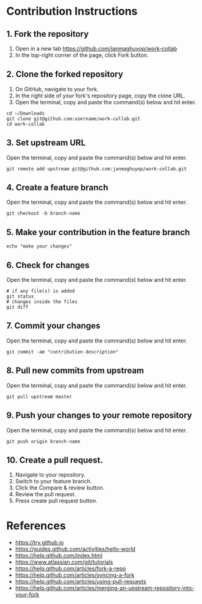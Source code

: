 # Contribution Instructions

## 1. Fork the repository
1. Open in a new tab https://github.com/janmaghuyop/work-collab
2. In the top-right corner of the page, click Fork button.

## 2. Clone the forked repository
1. On GitHub, navigate to your fork.
2. In the right side of your fork's repository page, copy the clone URL.
3. Open the terminal, copy and paste the command(s) below and hit enter.
```
cd ~/Downloads
git clone git@github.com:username/work-collab.git
cd work-collab
```

## 3. Set upstream URL
Open the terminal, copy and paste the command(s) below and hit enter.
```
git remote add upstream git@github.com:janmaghuyop/work-collab.git
```

## 4. Create a feature branch
Open the terminal, copy and paste the command(s) below and hit enter.
```
git checkout -b branch-name

```

## 5. Make your contribution in the feature branch
```
echo "make your changes"
```

## 6. Check for changes
Open the terminal, copy and paste the command(s) below and hit enter.
```
# if any file(s) is added
git status
# changes inside the files
git diff
```

## 7. Commit your changes
Open the terminal, copy and paste the command(s) below and hit enter.
```
git commit -am "contribution description"
```

## 8. Pull new commits from upstream
Open the terminal, copy and paste the command(s) below and hit enter.
```
git pull upstream master
```

## 9. Push your changes to your remote repository
Open the terminal, copy and paste the command(s) below and hit enter.
```
git push origin branch-name
```

## 10. Create a pull request.
1. Navigate to your repository.
2. Switch to your feature branch.
3. Click the Compare & review button.
4. Review the pull request.
5. Press create pull request button.


# References
- https://try.github.io
- https://guides.github.com/activities/hello-world
- https://help.github.com/index.html
- https://www.atlassian.com/git/tutorials
- https://help.github.com/articles/fork-a-repo
- https://help.github.com/articles/syncing-a-fork
- https://help.github.com/articles/using-pull-requests
- https://help.github.com/articles/merging-an-upstream-repository-into-your-fork
